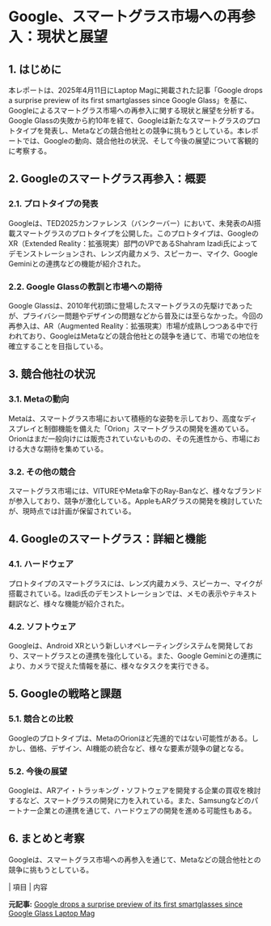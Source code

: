 # Google、スマートグラス市場への再参入：現状と展望

## 1. はじめに

本レポートは、2025年4月11日にLaptop Magに掲載された記事「Google drops a surprise preview of its first smartglasses since Google Glass」を基に、Googleによるスマートグラス市場への再参入に関する現状と展望を分析する。Google Glassの失敗から約10年を経て、Googleは新たなスマートグラスのプロトタイプを発表し、Metaなどの競合他社との競争に挑もうとしている。本レポートでは、Googleの動向、競合他社の状況、そして今後の展望について客観的に考察する。

## 2. Googleのスマートグラス再参入：概要

### 2.1. プロトタイプの発表

Googleは、TED2025カンファレンス（バンクーバー）において、未発表のAI搭載スマートグラスのプロトタイプを公開した。このプロトタイプは、GoogleのXR（Extended Reality：拡張現実）部門のVPであるShahram Izadi氏によってデモンストレーションされ、レンズ内蔵カメラ、スピーカー、マイク、Google Geminiとの連携などの機能が紹介された。

### 2.2. Google Glassの教訓と市場への期待

Google Glassは、2010年代初頭に登場したスマートグラスの先駆けであったが、プライバシー問題やデザインの問題などから普及には至らなかった。今回の再参入は、AR（Augmented Reality：拡張現実）市場が成熟しつつある中で行われており、GoogleはMetaなどの競合他社との競争を通じて、市場での地位を確立することを目指している。

## 3. 競合他社の状況

### 3.1. Metaの動向

Metaは、スマートグラス市場において積極的な姿勢を示しており、高度なディスプレイと制御機能を備えた「Orion」スマートグラスの開発を進めている。Orionはまだ一般向けには販売されていないものの、その先進性から、市場における大きな期待を集めている。

### 3.2. その他の競合

スマートグラス市場には、VITUREやMeta傘下のRay-Banなど、様々なブランドが参入しており、競争が激化している。AppleもARグラスの開発を検討していたが、現時点では計画が保留されている。

## 4. Googleのスマートグラス：詳細と機能

### 4.1. ハードウェア

プロトタイプのスマートグラスには、レンズ内蔵カメラ、スピーカー、マイクが搭載されている。Izadi氏のデモンストレーションでは、メモの表示やテキスト翻訳など、様々な機能が紹介された。

### 4.2. ソフトウェア

Googleは、Android XRという新しいオペレーティングシステムを開発しており、スマートグラスとの連携を強化している。また、Google Geminiとの連携により、カメラで捉えた情報を基に、様々なタスクを実行できる。

## 5. Googleの戦略と課題

### 5.1. 競合との比較

Googleのプロトタイプは、MetaのOrionほど先進的ではない可能性がある。しかし、価格、デザイン、AI機能の統合など、様々な要素が競争の鍵となる。

### 5.2. 今後の展望

Googleは、ARアイ・トラッキング・ソフトウェアを開発する企業の買収を検討するなど、スマートグラスの開発に力を入れている。また、Samsungなどのパートナー企業との連携を通じて、ハードウェアの開発を進める可能性もある。

## 6. まとめと考察

Googleは、スマートグラス市場への再参入を通じて、Metaなどの競合他社との競争に挑もうとしている。

| 項目 | 内容 

**元記事:** [Google drops a surprise preview of its first smartglasses since Google Glass Laptop Mag](https://www.laptopmag.com/gaming/vr/google-smartglasses-2025)